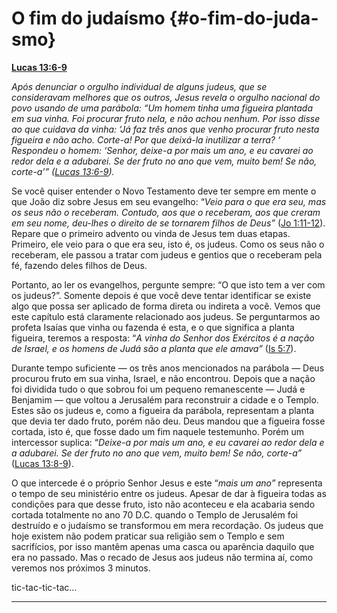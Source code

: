 # O fim do judaísmo {#o-fim-do-juda-smo}

[**Lucas 13:6-9**](http://bibliaonline.com.br/acf/lc/13/6-9)

_Após denunciar o orgulho individual de alguns judeus, que se consideravam melhores que os outros, Jesus revela o orgulho nacional do povo usando de uma parábola: “Um homem tinha uma figueira plantada em sua vinha. Foi procurar fruto nela, e não achou nenhum. Por isso disse ao que cuidava da vinha: ‘Já faz três anos que venho procurar fruto nesta figueira e não acho. Corte-a! Por que deixá-la inutilizar a terra? ‘ Respondeu o homem: ‘Senhor, deixe-a por mais um ano, e eu cavarei ao redor dela e a adubarei. Se der fruto no ano que vem, muito bem! Se não, corte-a’” (_[_Lucas 13:6-9_](http://bibliaonline.com.br/acf/lc/13/6-9)_)._

Se você quiser entender o Novo Testamento deve ter sempre em mente o que João diz sobre Jesus em seu evangelho: “_Veio para o que era seu, mas os seus não o receberam. Contudo, aos que o receberam, aos que creram em seu nome, deu-lhes o direito de se tornarem filhos de Deus”_ ([Jo 1:11-12](http://bibliaonline.com.br/acf/jo/1/11-12)). Repare que o primeiro advento ou vinda de Jesus tem duas etapas. Primeiro, ele veio para o que era seu, isto é, os judeus. Como os seus não o receberam, ele passou a tratar com judeus e gentios que o receberam pela fé, fazendo deles filhos de Deus.

Portanto, ao ler os evangelhos, pergunte sempre: “O que isto tem a ver com os judeus?”. Somente depois é que você deve tentar identificar se existe algo que possa ser aplicado de forma direta ou indireta a você. Vemos que este capítulo está claramente relacionado aos judeus. Se perguntarmos ao profeta Isaías que vinha ou fazenda é esta, e o que significa a planta figueira, teremos a resposta: “_A vinha do Senhor dos Exércitos é a nação de Israel, e os homens de Judá são a planta que ele amava”_ ([Is 5:7](http://bibliaonline.com.br/acf/is/5/7)).

Durante tempo suficiente — os três anos mencionados na parábola — Deus procurou fruto em sua vinha, Israel, e não encontrou. Depois que a nação foi dividida tudo o que sobrou foi um pequeno remanescente — Judá e Benjamim — que voltou a Jerusalém para reconstruir a cidade e o Templo. Estes são os judeus e, como a figueira da parábola, representam a planta que devia ter dado fruto, porém não deu. Deus mandou que a figueira fosse cortada, isto é, que fosse dado um fim naquele testemunho. Porém um intercessor suplica: “_Deixe-a por mais um ano, e eu cavarei ao redor dela e a adubarei. Se der fruto no ano que vem, muito bem! Se não, corte-a”_ ([Lucas 13:8-9](http://bibliaonline.com.br/acf/lc/13/8-9)).

O que intercede é o próprio Senhor Jesus e este “_mais um ano”_ representa o tempo de seu ministério entre os judeus. Apesar de dar à figueira todas as condições para que desse fruto, isto não aconteceu e ela acabaria sendo cortada totalmente no ano 70 D.C. quando o Templo de Jerusalém foi destruído e o judaísmo se transformou em mera recordação. Os judeus que hoje existem não podem praticar sua religião sem o Templo e sem sacrifícios, por isso mantêm apenas uma casca ou aparência daquilo que era no passado. Mas o recado de Jesus aos judeus não termina aí, como veremos nos próximos 3 minutos.

tic-tac-tic-tac...

*****